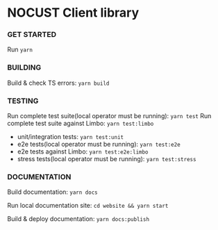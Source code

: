 # NOCUST Client library

### GET STARTED

Run `yarn`

### BUILDING

Build & check TS errors: `yarn build`

### TESTING

Run complete test suite(local operator must be running): `yarn test`
Run complete test suite against Limbo: `yarn test:limbo`

- unit/integration tests: `yarn test:unit`
- e2e tests(local operator must be running): `yarn test:e2e`
- e2e tests against Limbo: `yarn test:e2e:limbo`
- stress tests(local operator must be running): `yarn test:stress`

### DOCUMENTATION

Build documentation: `yarn docs`

Run local documentation site: `cd website && yarn start`

Build & deploy documentation: `yarn docs:publish`
